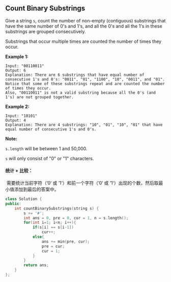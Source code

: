 ## Count Binary Substrings

Give a string `s`, count the number of non-empty (contiguous) substrings that have the same number of 0's and 1's, and all the 0's and all the 1's in these substrings are grouped consecutively.

Substrings that occur multiple times are counted the number of times they occur.

**Example 1:**

```
Input: "00110011"
Output: 6
Explanation: There are 6 substrings that have equal number of consecutive 1's and 0's: "0011", "01", "1100", "10", "0011", and "01".
Notice that some of these substrings repeat and are counted the number of times they occur.
Also, "00110011" is not a valid substring because all the 0's (and 1's) are not grouped together.
```

**Example 2:**

```
Input: "10101"
Output: 4
Explanation: There are 4 substrings: "10", "01", "10", "01" that have equal number of consecutive 1's and 0's.
```

**Note:**

`s.length` will be between 1 and 50,000.

`s` will only consist of "0" or "1" characters.

#### 统计 + 比较：

​		需要统计当前字符（’0‘ 或 ’1‘）和前一个字符（’0‘ 或 ’1‘）出现的个数，然后取最小值添加到最后的答案中。

```c++
class Solution {
public:
    int countBinarySubstrings(string s) {
        s += '#';
        int ans = 0, pre = 0, cur = 1, n = s.length();
        for(int i=1; i<n; i++){
            if(s[i] == s[i-1])
                cur++;
            else{
                ans += min(pre, cur);
                pre = cur;
                cur = 1;
            }
        }
        return ans;
    }
};
```

